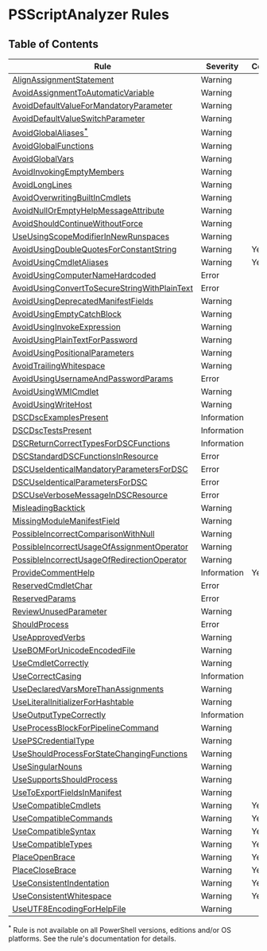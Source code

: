 # PSScriptAnalyzer Rules

## Table of Contents

| Rule | Severity | Configurable |
|------|----------------------------------|--------------|
|[AlignAssignmentStatement](./AlignAssignmentStatement.md) | Warning | |
|[AvoidAssignmentToAutomaticVariable](./AvoidAssignmentToAutomaticVariable.md) | Warning | |
|[AvoidDefaultValueForMandatoryParameter](./AvoidDefaultValueForMandatoryParameter.md) | Warning | |
|[AvoidDefaultValueSwitchParameter](./AvoidDefaultValueSwitchParameter.md) | Warning | |
|[AvoidGlobalAliases<sup>*</sup>](./AvoidGlobalAliases.md) | Warning | |
|[AvoidGlobalFunctions](./AvoidGlobalFunctions.md) | Warning | |
|[AvoidGlobalVars](./AvoidGlobalVars.md) | Warning | |
|[AvoidInvokingEmptyMembers](./AvoidInvokingEmptyMembers.md) | Warning | |
|[AvoidLongLines](./AvoidLongLines.md) | Warning | |
|[AvoidOverwritingBuiltInCmdlets](./AvoidOverwritingBuiltInCmdlets.md) | Warning | |
|[AvoidNullOrEmptyHelpMessageAttribute](./AvoidNullOrEmptyHelpMessageAttribute.md) | Warning | |
|[AvoidShouldContinueWithoutForce](./AvoidShouldContinueWithoutForce.md) | Warning | |
|[UseUsingScopeModifierInNewRunspaces](./UseUsingScopeModifierInNewRunspaces.md) | Warning | |
|[AvoidUsingDoubleQuotesForConstantString](./AvoidUsingDoubleQuotesForConstantString.md) | Warning | Yes |
|[AvoidUsingCmdletAliases](./AvoidUsingCmdletAliases.md) | Warning | Yes |
|[AvoidUsingComputerNameHardcoded](./AvoidUsingComputerNameHardcoded.md) | Error | |
|[AvoidUsingConvertToSecureStringWithPlainText](./AvoidUsingConvertToSecureStringWithPlainText.md) | Error | |
|[AvoidUsingDeprecatedManifestFields](./AvoidUsingDeprecatedManifestFields.md) | Warning | |
|[AvoidUsingEmptyCatchBlock](./AvoidUsingEmptyCatchBlock.md) | Warning | |
|[AvoidUsingInvokeExpression](./AvoidUsingInvokeExpression.md) | Warning | |
|[AvoidUsingPlainTextForPassword](./AvoidUsingPlainTextForPassword.md) | Warning | |
|[AvoidUsingPositionalParameters](./AvoidUsingPositionalParameters.md) | Warning | |
|[AvoidTrailingWhitespace](./AvoidTrailingWhitespace.md) | Warning | |
|[AvoidUsingUsernameAndPasswordParams](./AvoidUsingUsernameAndPasswordParams.md) | Error | |
|[AvoidUsingWMICmdlet](./AvoidUsingWMICmdlet.md) | Warning | |
|[AvoidUsingWriteHost](./AvoidUsingWriteHost.md) | Warning | |
|[DSCDscExamplesPresent](./DSCDscExamplesPresent.md) | Information | |
|[DSCDscTestsPresent](./DSCDscTestsPresent.md) | Information | |
|[DSCReturnCorrectTypesForDSCFunctions](./DSCReturnCorrectTypesForDSCFunctions.md) | Information | |
|[DSCStandardDSCFunctionsInResource](./DSCStandardDSCFunctionsInResource.md) | Error | |
|[DSCUseIdenticalMandatoryParametersForDSC](./DSCUseIdenticalMandatoryParametersForDSC.md) | Error | |
|[DSCUseIdenticalParametersForDSC](./DSCUseIdenticalParametersForDSC.md) | Error | |
|[DSCUseVerboseMessageInDSCResource](./DSCUseVerboseMessageInDSCResource.md) | Error | |
|[MisleadingBacktick](./MisleadingBacktick.md) | Warning | |
|[MissingModuleManifestField](./MissingModuleManifestField.md) | Warning | |
|[PossibleIncorrectComparisonWithNull](./PossibleIncorrectComparisonWithNull.md) | Warning | |
|[PossibleIncorrectUsageOfAssignmentOperator](./PossibleIncorrectUsageOfAssignmentOperator.md) | Warning | |
|[PossibleIncorrectUsageOfRedirectionOperator](./PossibleIncorrectUsageOfRedirectionOperator.md) | Warning | |
|[ProvideCommentHelp](./ProvideCommentHelp.md) | Information | Yes |
|[ReservedCmdletChar](./ReservedCmdletChar.md) | Error | |
|[ReservedParams](./ReservedParams.md) | Error | |
|[ReviewUnusedParameter](./ReviewUnusedParameter.md) | Warning | |
|[ShouldProcess](./ShouldProcess.md) | Error | |
|[UseApprovedVerbs](./UseApprovedVerbs.md) | Warning | |
|[UseBOMForUnicodeEncodedFile](./UseBOMForUnicodeEncodedFile.md) | Warning | |
|[UseCmdletCorrectly](./UseCmdletCorrectly.md) | Warning | |
|[UseCorrectCasing](./UseCorrectCasing.md) | Information | |
|[UseDeclaredVarsMoreThanAssignments](./UseDeclaredVarsMoreThanAssignments.md) | Warning | |
|[UseLiteralInitializerForHashtable](./UseLiteralInitializerForHashtable.md) | Warning | |
|[UseOutputTypeCorrectly](./UseOutputTypeCorrectly.md) | Information | |
|[UseProcessBlockForPipelineCommand](./UseProcessBlockForPipelineCommand.md) | Warning | |
|[UsePSCredentialType](./UsePSCredentialType.md) | Warning | |
|[UseShouldProcessForStateChangingFunctions](./UseShouldProcessForStateChangingFunctions.md) | Warning | |
|[UseSingularNouns](./UseSingularNouns.md) | Warning | |
|[UseSupportsShouldProcess](./UseSupportsShouldProcess.md) | Warning | |
|[UseToExportFieldsInManifest](./UseToExportFieldsInManifest.md) | Warning | |
|[UseCompatibleCmdlets](./UseCompatibleCmdlets.md) | Warning | Yes |
|[UseCompatibleCommands](./UseCompatibleCommands.md) | Warning | Yes |
|[UseCompatibleSyntax](./UseCompatibleSyntax.md) | Warning | Yes |
|[UseCompatibleTypes](./UseCompatibleTypes.md) | Warning | Yes |
|[PlaceOpenBrace](./PlaceOpenBrace.md) | Warning | Yes |
|[PlaceCloseBrace](./PlaceCloseBrace.md) | Warning | Yes |
|[UseConsistentIndentation](./UseConsistentIndentation.md) | Warning | Yes |
|[UseConsistentWhitespace](./UseConsistentWhitespace.md) | Warning | Yes |
|[UseUTF8EncodingForHelpFile](./UseUTF8EncodingForHelpFile.md) | Warning | |

<sup>*</sup> Rule is not available on all PowerShell versions, editions and/or OS platforms. See the rule's documentation for details.
